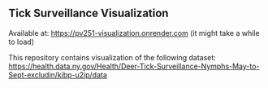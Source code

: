 ## Tick Surveillance Visualization

Available at: https://pv251-visualization.onrender.com (it might take a while to load)

This repository contains visualization of the following dataset: https://health.data.ny.gov/Health/Deer-Tick-Surveillance-Nymphs-May-to-Sept-excludin/kibp-u2ip/data
